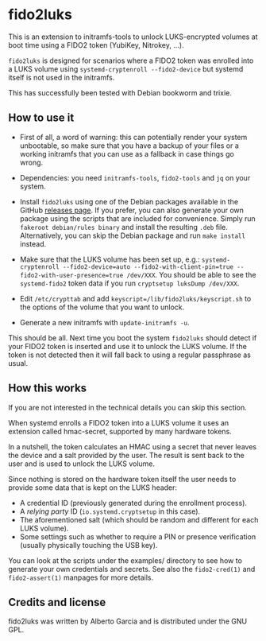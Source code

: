 # fido2luks

This is an extension to initramfs-tools to unlock LUKS-encrypted
volumes at boot time using a FIDO2 token (YubiKey, Nitrokey, ...).

`fido2luks` is designed for scenarios where a FIDO2 token was enrolled
into a LUKS volume using `systemd-cryptenroll --fido2-device` but
systemd itself is not used in the initramfs.

This has successfully been tested with Debian bookworm and trixie.

## How to use it

- First of all, a word of warning: this can potentially render your
  system unbootable, so make sure that you have a backup of your files
  or a working initramfs that you can use as a fallback in case things
  go wrong.

- Dependencies: you need `initramfs-tools`, `fido2-tools` and `jq` on
  your system.

- Install `fido2luks` using one of the Debian packages available in
  the GitHub [releases page](https://github.com/bertogg/fido2luks/releases).
  If you prefer, you can also generate your own package using the
  scripts that are included for convenience. Simply run `fakeroot
  debian/rules binary` and install the resulting `.deb` file.
  Alternatively, you can skip the Debian package and run
  `make install` instead.

- Make sure that the LUKS volume has been set up, e.g.:
  `systemd-cryptenroll --fido2-device=auto --fido2-with-client-pin=true --fido2-with-user-presence=true /dev/XXX`.
  You should be able to see the `systemd-fido2` token data if you run
  `cryptsetup luksDump /dev/XXX`.

- Edit `/etc/crypttab` and add `keyscript=/lib/fido2luks/keyscript.sh`
  to the options of the volume that you want to unlock.

- Generate a new initramfs with `update-initramfs -u`.

This should be all. Next time you boot the system `fido2luks` should
detect if your FIDO2 token is inserted and use it to unlock the LUKS
volume. If the token is not detected then it will fall back to using a
regular passphrase as usual.

## How this works

If you are not interested in the technical details you can skip this
section.

When systemd enrolls a FIDO2 token into a LUKS volume it uses an
extension called hmac-secret, supported by many hardware tokens.

In a nutshell, the token calculates an HMAC using a secret that never
leaves the device and a salt provided by the user. The result is sent
back to the user and is used to unlock the LUKS volume.

Since nothing is stored on the hardware token itself the user needs to
provide some data that is kept on the LUKS header:

- A credential ID (previously generated during the enrollment process).
- A _relying party_ ID (`io.systemd.cryptsetup` in this case).
- The aforementioned salt (which should be random and different for
  each LUKS volume).
- Some settings such as whether to require a PIN or presence
  verification (usually physically touching the USB key).

You can look at the scripts under the examples/ directory to see how
to generate your own credentials and secrets. See also the
`fido2-cred(1)` and `fido2-assert(1)` manpages for more details.

## Credits and license

fido2luks was written by Alberto Garcia and is distributed under the
GNU GPL.
